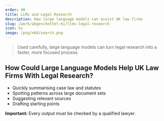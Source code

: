 ```yaml
---
order: 40
title: LLMs and Legal Research
description: How large language models can assist UK law firms
slug: /work/abgeschottet-ki/llms-legal-research
icon: ki
image: /png/n64/search.png
---
```


> Used carefully, large language models can turn legal research into a faster, more focused process.

## How Could Large Language Models Help UK Law Firms With Legal Research?

- Quickly summarising case law and statutes
- Spotting patterns across large document sets
- Suggesting relevant sources
- Drafting starting points

**Important:** Every output must be checked by a qualified lawyer.
